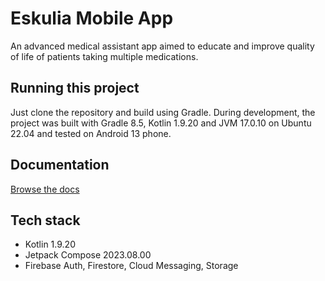 # Eskulia Mobile App

An advanced medical assistant app aimed to educate and improve quality of life of patients taking multiple medications.

## Running this project
Just clone the repository and build using Gradle. During development, the project was built with Gradle 8.5, Kotlin 1.9.20 and JVM 17.0.10 on Ubuntu 22.04 and tested on Android 13 phone.

## Documentation
[Browse the docs](https://mkikolski.github.io/eskulia/)

## Tech stack
- Kotlin 1.9.20
- Jetpack Compose 2023.08.00
- Firebase Auth, Firestore, Cloud Messaging, Storage


